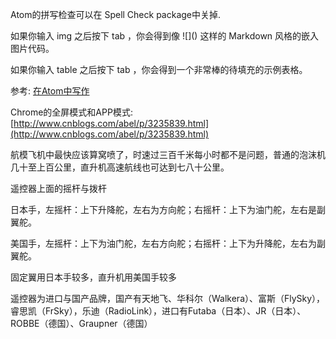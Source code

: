 Atom的拼写检查可以在 Spell Check package中关掉.

如果你输入 img 之后按下 tab ，你会得到像 !\[\]\(\) 这样的 Markdown 风格的嵌入图片代码。

如果你输入 table 之后按下 tab ，你会得到一个非常棒的待填充的示例表格。

参考: [在Atom中写作](http://mazhuang.org/atom-flight-manual/chapter-2-using-atom/writing-in-atom.html)

Chrome的全屏模式和APP模式: [http://www.cnblogs.com/abel/p/3235839.html](http://www.cnblogs.com/abel/p/3235839.html)

航模飞机中最快应该算窝喷了，时速过三百千米每小时都不是问题，普通的泡沫机几十至上百公里，直升机高速航线也可达到七八十公里。

遥控器上面的摇杆与拨杆

日本手，左摇杆：上下升降舵，左右为方向舵；右摇杆：上下为油门舵，左右是副翼舵。

美国手，左摇杆：上下为油门舵，左右方向舵；右摇杆：上下为升降舵，左右为副翼舵。

固定翼用日本手较多，直升机用美国手较多



遥控器为进口与国产品牌，国产有天地飞、华科尔（Walkera）、富斯（FlySky），睿思凯（FrSky），乐迪（RadioLink），进口有Futaba（日本）、JR（日本）、ROBBE（德国）、Graupner（德国）





